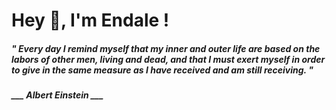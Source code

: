 <h1 title="head"> Hey 👋, I'm Endale !</h1>

**<h5><i>" Every day I remind myself that my inner and outer life are based on the labors of other men, living and dead, and that I must exert myself in order to give in the same measure as I have received and am still receiving. "</i></h5>**

*<b>___ Albert Einstein ___</b>*
